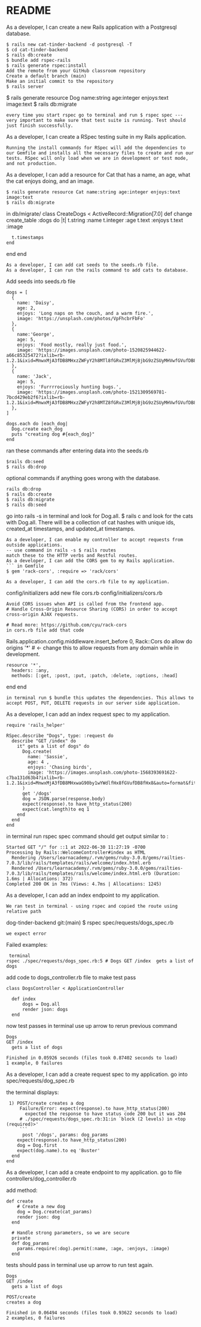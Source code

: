 # README

As a developer, I can create a new Rails application with a Postgresql database.
```
$ rails new cat-tinder-backend -d postgresql -T
$ cd cat-tinder-backend
$ rails db:create
$ bundle add rspec-rails
$ rails generate rspec:install
Add the remote from your GitHub classroom repository
Create a default branch (main)
Make an initial commit to the repository
$ rails server
```
$ rails generate resource Dog name:string age:integer enjoys:text image:text
$ rails db:migrate
```
every time you start rspec go to terminal and run $ rspec spec --- very important to make sure that test suite is running. Test should just finish successfully.
```
As a developer, I can create a RSpec testing suite in my Rails application.
```
Running the install commands for RSpec will add the dependencies to our Gemfile and installs all the necessary files to create and run our tests. RSpec will only load when we are in development or test mode, and not production.

```
As a developer, I can add a resource for Cat that has a name, an age, what the cat enjoys doing, and an image.
```
$ rails generate resource Cat name:string age:integer enjoys:text image:text
$ rails db:migrate
```
in db/migrate/
class CreateDogs < ActiveRecord::Migration[7.0]
  def change
    create_table :dogs do |t|
      t.string :name
      t.integer :age
      t.text :enjoys
      t.text :image

      t.timestamps
    end
  end
end
```
As a developer, I can add cat seeds to the seeds.rb file.
As a developer, I can run the rails command to add cats to database.
```
Add seeds into seeds.rb file 
```
dogs = [
  {
    name: 'Daisy',
    age: 2,
    enjoys: 'Long naps on the couch, and a warm fire.',
    image: 'https://unsplash.com/photos/VpFhcbrFbFo'
  },
  {
    name:'George',
    age: 5,
    enjoys: 'Food mostly, really just food.',
    image: 'https://images.unsplash.com/photo-1520825944622-a66c85325472?ixlib=rb-1.2.1&ixid=MnwxMjA3fDB8MHxzZWFyY2h8MTl8fGRvZ3MlMjBjbG9zZSUyMHVwfGVufDB8fDB8fA%3D%3D&auto=format&fit=crop&w=400&q=60'
  },
  {
    name: 'Jack',
    age: 5,
    enjoys: 'Furrrrociously hunting bugs.',
    image: 'https://images.unsplash.com/photo-1521309569781-7bcd429eb2f6?ixlib=rb-1.2.1&ixid=MnwxMjA3fDB8MHxzZWFyY2h8MTZ8fGRvZ3MlMjBjbG9zZSUyMHVwfGVufDB8fDB8fA%3D%3D&auto=format&fit=crop&w=400&q=60'
  }, 
]

dogs.each do |each_dog|
  Dog.create each_dog
  puts "creating dog #{each_dog}"
end

```
ran these commands after entering data into the seeds.rb
```
$rails db:seed
$ rails db:drop
```
optional commands if anything goes wrong with the database.
```
rails db:drop
$ rails db:create
$ rails db:migrate
$ rails db:seed
```
go into rails -s in terminal and look for Dog.all. $ rails c and look for the cats with Dog.all. There will be a collection of cat hashes with unique ids, created_at timestamps, and updated_at timestamps.
```
As a developer, I can enable my controller to accept requests from outside applications.
-- use command in rails -s $ rails routes
match these to the HTTP verbs and Restful routes. 
As a developer, I can add the CORS gem to my Rails application.
``` in Gemfile
$ gem 'rack-cors', :require => 'rack/cors'
```

```
As a developer, I can add the cors.rb file to my application.
```
config/initializers  add new file cors.rb
config/initializers/cors.rb
```
Avoid CORS issues when API is called from the frontend app.
# Handle Cross-Origin Resource Sharing (CORS) in order to accept cross-origin AJAX requests.

# Read more: https://github.com/cyu/rack-cors
in cors.rb file add that code
```
Rails.application.config.middleware.insert_before 0, Rack::Cors do
  allow do
    origins '*'  # <- change this to allow requests from any domain while in development.

    resource '*',
      headers: :any,
      methods: [:get, :post, :put, :patch, :delete, :options, :head]
  end
end
```
in terminal run $ bundle this updates the dependencies. This allows to accept POST, PUT, DELETE requests in our server side application.
```
As a developer, I can add an index request spec to my application.

```
require 'rails_helper'

RSpec.describe "Dogs", type: :request do
  describe "GET /index" do
    it" gets a list of dogs" do
      Dog.create(
        name: 'Sassie',
        age: 4 ,
        enjoys: 'Chasing birds',
        image: 'https://images.unsplash.com/photo-1568393691622-c7ba131d63b4?ixlib=rb-1.2.1&ixid=MnwxMjA3fDB8MHxwaG90by1wYWdlfHx8fGVufDB8fHx8&auto=format&fit=crop&w=1031&q=80'
      )
      get '/dogs'
      dog = JSON.parse(response.body)
      expect(response).to have_http_status(200)
      expect(cat.length)to eq 1
    end
  end
end
```
in terminal run rspec spec command should get output similar to :
```
Started GET "/" for ::1 at 2022-06-30 11:27:19 -0700
Processing by Rails::WelcomeController#index as HTML
  Rendering /Users/learnacademy/.rvm/gems/ruby-3.0.0/gems/railties-7.0.3/lib/rails/templates/rails/welcome/index.html.erb
  Rendered /Users/learnacademy/.rvm/gems/ruby-3.0.0/gems/railties-7.0.3/lib/rails/templates/rails/welcome/index.html.erb (Duration: 1.6ms | Allocations: 372)
Completed 200 OK in 7ms (Views: 4.7ms | Allocations: 1245)
```
As a developer, I can add an index endpoint to my application.
```
We ran test in terminal - using rspec and copied the route using relative path
```
  dog-tinder-backend git:(main) $ rspec spec/requests/dogs_spec.rb
```
we expect error 
```
Failed examples:
```
 terminal 
rspec ./spec/requests/dogs_spec.rb:5 # Dogs GET /index  gets a list of dogs
```
add code to dogs_controller.rb  file to make test pass 
```
class DogsController < ApplicationController

  def index
      dogs = Dog.all
      render json: dogs
  end
  ```
  now test passes in terminal use up arrow to rerun previous command
  ```
  Dogs
  GET /index
    gets a list of dogs

Finished in 0.05926 seconds (files took 0.87402 seconds to load)
1 example, 0 failures
```
As a developer, I can add a create request spec to my application.
go into spec/requests/dog_spec.rb


the terminal displays:
```
 1) POST/create creates a dog
     Failure/Error: expect(response).to have_http_status(200)
       expected the response to have status code 200 but it was 204
     # ./spec/requests/dogs_spec.rb:31:in `block (2 levels) in <top (required)>'
     ```
      post '/dogs', params: dog_params
    expect(response).to have_http_status(200)
    dog = Dog.first
    expect(dog.name).to eq 'Buster'
  end
end
```
As a developer, I can add a create endpoint to my application.
go to file controllers/dog_controller.rb

add method:
```
def create
    # Create a new dog
    dog = Dog.create(cat_params)
    render json: dog
  end

  # Handle strong parameters, so we are secure
  private
  def dog_params
    params.require(:dog).permit(:name, :age, :enjoys, :image)
  end
  ```
  tests should pass in terminal use up arrow to run test again.
  ```
  Dogs
  GET /index
    gets a list of dogs

POST/create
  creates a dog

Finished in 0.06494 seconds (files took 0.93622 seconds to load)
2 examples, 0 failures

```